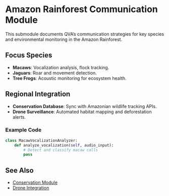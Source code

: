 # Amazon Rainforest Communication Module

This submodule documents QVA’s communication strategies for key species and environmental monitoring in the Amazon Rainforest.

## Focus Species
- **Macaws**: Vocalization analysis, flock tracking.
- **Jaguars**: Roar and movement detection.
- **Tree Frogs**: Acoustic monitoring for ecosystem health.

## Regional Integration
- **Conservation Database**: Sync with Amazonian wildlife tracking APIs.
- **Drone Surveillance**: Automated habitat mapping and deforestation alerts.

### Example Code
```python
class MacawVocalizationAnalyzer:
    def analyze_vocalization(self, audio_input):
        # Detect and classify macaw calls
        pass
```

## See Also
- [Conservation Module](conservation.md)
- [Drone Integration](drone_integration.md)
